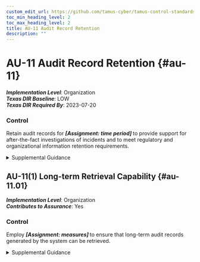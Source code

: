 ```yaml
---
custom_edit_url: https://github.com/tamus-cyber/tamus-control-standards/tree/main/content/tamus.edu/TAMUS_profile.yaml
toc_min_heading_level: 2
toc_max_heading_level: 2
title: AU-11 Audit Record Retention
description: ""
---
```


# AU-11 Audit Record Retention {#au-11}

_**Implementation Level**_: Organization\
_**Texas DIR Baseline**_: LOW\
_**Texas DIR Required By**_: 2023-07-20

### Control

Retain audit records for <strong title="au-11_odp"> <em>[Assignment: time period]</em> </strong> to provide support for after-the-fact investigations of incidents and to meet regulatory and organizational information retention requirements.


<details><summary>Supplemental Guidance</summary>Organizations retain audit records until it is determined that the records are no longer needed for administrative, legal, audit, or other operational purposes. This includes the retention and availability of audit records relative to Freedom of Information Act (FOIA) requests, subpoenas, and law enforcement actions. Organizations develop standard categories of audit records relative to such types of actions and standard response processes for each type of action. The National Archives and Records Administration (NARA) General Records Schedules provide federal policy on records retention.</details>


## AU-11(1) Long-term Retrieval Capability {#au-11.01}

_**Implementation Level**_: Organization\
_**Contributes to Assurance**_: Yes

### Control

Employ <strong title="au-11.01_odp"> <em>[Assignment: measures]</em> </strong> to ensure that long-term audit records generated by the system can be retrieved.


<details><summary>Supplemental Guidance</summary>Organizations need to access and read audit records requiring long-term storage (on the order of years). Measures employed to help facilitate the retrieval of audit records include converting records to newer formats, retaining equipment capable of reading the records, and retaining the necessary documentation to help personnel understand how to interpret the records.</details>
